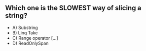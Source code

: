## Which one is the SLOWEST way of slicing a string?

- A) Substring
- B) Linq Take
- C) Range operator [...]
- D) ReadOnlySpan